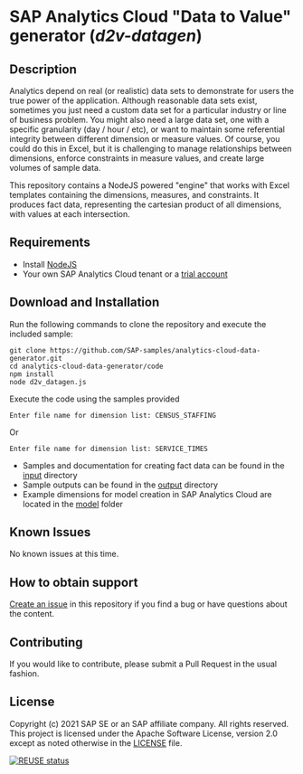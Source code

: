 # SAP Analytics Cloud "Data to Value" generator (*d2v-datagen*)

## Description

 Analytics depend on real (or realistic) data sets to demonstrate for users the true power of the application. Although reasonable data sets exist, sometimes you just need a custom data set for a particular industry or line of business problem. You might also need a large data set, one with a specific granularity (day / hour / etc), or want to maintain some referential integrity between different dimension or measure values. Of course, you could do this in Excel, but it is challenging to manage relationships between dimensions, enforce constraints in measure values, and create large volumes of sample data. 

 This repository contains a NodeJS powered "engine" that works with Excel templates containing the dimensions, measures, and constraints. It produces fact data, representing the cartesian product of all dimensions, with values at each intersection. 

## Requirements

 - Install [NodeJS](https://nodejs.org/en/download/)
 - Your own SAP Analytics Cloud tenant or a [trial account](https://www.sap.com/products/cloud-analytics/trial.html)

## Download and Installation

 Run the following commands to clone the repository and execute the included sample:

``` 
git clone https://github.com/SAP-samples/analytics-cloud-data-generator.git
cd analytics-cloud-data-generator/code
npm install
node d2v_datagen.js
```

 Execute the code using the samples provided

```
Enter file name for dimension list: CENSUS_STAFFING
```

 Or

```
Enter file name for dimension list: SERVICE_TIMES
```

 - Samples and documentation for creating fact data can be found in the [input](/code/input/) directory
 - Sample outputs can be found in the [output](/code/output/) directory
 - Example dimensions for model creation in SAP Analytics Cloud are located in the [model](/code/model/) folder

## Known Issues

 No known issues at this time.

## How to obtain support

[Create an issue](https://github.com/SAP-samples/analytics-cloud-data-generator/issues) in this repository if you find a bug or have questions about the content.

## Contributing

 If you would like to contribute, please submit a Pull Request in the usual fashion.

## License
Copyright (c) 2021 SAP SE or an SAP affiliate company. All rights reserved. This project is licensed under the Apache Software License, version 2.0 except as noted otherwise in the [LICENSE](LICENSES/Apache-2.0.txt) file.

[![REUSE status](https://api.reuse.software/badge/github.com/SAP-samples/analytics-cloud-data-generator)](https://api.reuse.software/info/github.com/SAP-samples/analytics-cloud-data-generator)
